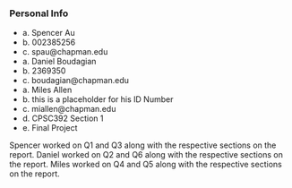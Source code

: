 ### Personal Info
<ul>
<li>a. Spencer Au</li>
<li>b. 002385256</li>
<li>c. spau@chapman.edu</li>

<li>a. Daniel Boudagian </li>
<li>b. 2369350</li>
<li>c. boudagian@chapman.edu </li>

<li>a. Miles Allen</li>
<li>b. this is a placeholder for his ID Number</li>
<li>c. miallen@chapman.edu</li>

<li>d. CPSC392 Section 1</li>
<li>e. Final Project</li>
</ul>

Spencer worked on Q1 and Q3 along with the respective sections on the report. 
Daniel worked on Q2 and Q6 along with the respective sections on the report. 
Miles worked on Q4 and Q5 along with the respective sections on the report.
